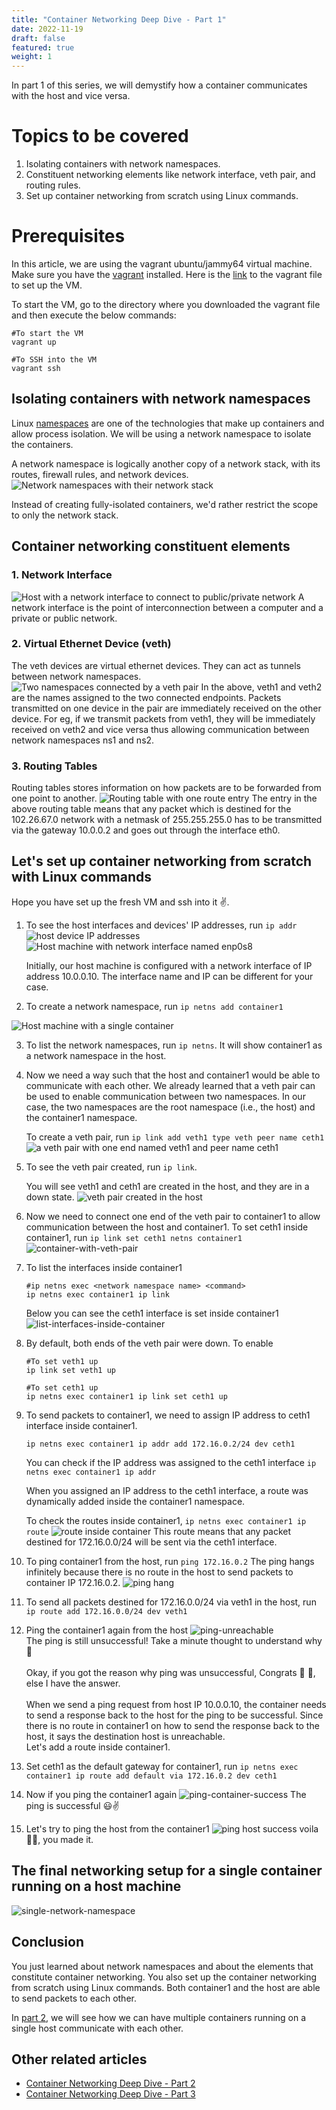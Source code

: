 ```yaml
---
title: "Container Networking Deep Dive - Part 1"
date: 2022-11-19
draft: false
featured: true
weight: 1
---
```


In part 1 of this series, we will demystify how a container communicates with the host and vice versa.

# Topics to be covered
1. Isolating containers with network namespaces.
2. Constituent networking elements like network interface, veth pair, and routing rules. 
3. Set up container networking from scratch using Linux commands.

# Prerequisites
In this article, we are using the vagrant ubuntu/jammy64 virtual machine. Make sure you have the 
[vagrant](https://developer.hashicorp.com/vagrant/downloads) installed.
Here is the [link](https://github.com/arihant-2310/Container-Networking-Deep-Dive/blob/main/1-single-network-namespace/Vagrantfile) to the vagrant
file to set up the VM.

To start the VM, go to the directory where you downloaded the vagrant file and then execute the below commands:
```shell
#To start the VM
vagrant up

#To SSH into the VM
vagrant ssh
```

## Isolating containers with network namespaces
Linux [namespaces](https://www.nginx.com/blog/what-are-namespaces-cgroups-how-do-they-work/) are one of the technologies that make up containers
and allow process isolation. 
We will be using a network namespace to isolate the containers.

A network namespace is logically another copy of a network stack, with its routes, firewall rules, and network devices.
![Network namespaces with their network stack](/images/blog/container-networking-deep-dive-p1/network-namespace.png)

Instead of creating fully-isolated containers, we'd rather restrict the scope to only the network stack.

## Container networking constituent elements

### 1. Network Interface
![Host with a network interface to connect to public/private network](/images/blog/container-networking-deep-dive-p1/network-interface.png)
A network interface is the point of interconnection between a computer and a private or public network.

### 2. Virtual Ethernet Device (veth)
The veth devices are virtual ethernet devices. They can act as tunnels between network namespaces.
![Two namespaces connected by a veth pair](/images/blog/container-networking-deep-dive-p1/veth-pair.png)
In the above, veth1 and veth2 are the names assigned to the two connected endpoints. Packets transmitted on one device in the pair are immediately
received on the other device. For eg, if we transmit packets from veth1, they will be immediately received on veth2 and vice versa thus allowing
communication between network namespaces ns1 and ns2.

### 3. Routing Tables
Routing tables stores information on how packets are to be forwarded from one point to another.
![Routing table with one route entry](/images/blog/container-networking-deep-dive-p1/routing-table.png)
The entry in the above routing table means that any packet which is destined for the 102.26.67.0 network with a netmask of 255.255.255.0 has to 
be transmitted via the gateway 10.0.0.2 and goes out through the interface eth0.

## Let's set up container networking from scratch with Linux commands

Hope you have set up the fresh VM and ssh into it ✌️.

1. To see the host interfaces and devices' IP addresses, run `ip addr`
![host device IP addresses](/images/blog/container-networking-deep-dive-p1/ip-addr.png)
![Host machine with network interface named enp0s8](/images/blog/container-networking-deep-dive-p1/host-machine-interface.png)

   Initially, our host machine is configured with a network interface of IP address 10.0.0.10. The interface name and IP can be different for 
your case.

2. To create a network namespace, run `ip netns add container1`  

![Host machine with a single container](/images/blog/container-networking-deep-dive-p1/host-machine-single-container.png)

3. To list the network namespaces, run `ip netns`. It will show container1 as a network namespace in the host.

4. Now we need a way such that the host and container1 would be able to communicate with each other. We already learned that a veth pair can be 
used to enable communication between two namespaces. In our case, the two namespaces are the root namespace (i.e., the host) and the container1 
namespace.

   To create a veth pair, run `ip link add veth1 type veth peer name ceth1`
   ![a veth pair with one end named veth1 and peer name ceth1](/images/blog/container-networking-deep-dive-p1/veth-cable.png)

5. To see the veth pair created, run `ip link`.

   You will see veth1 and ceth1 are created in the host, and they are in a down state.
   ![veth pair created in the host](/images/blog/container-networking-deep-dive-p1/veth-pair-bash.png)

6. Now we need to connect one end of the veth pair to container1 to allow communication between the host and container1.
   To set ceth1 inside container1, run `ip link set ceth1 netns container1`
![container-with-veth-pair](/images/blog/container-networking-deep-dive-p1/container-with-veth-pair.png)

7. To list the interfaces inside container1
   ```shell
   #ip netns exec <network namespace name> <command>
   ip netns exec container1 ip link
   ```
   Below you can see the ceth1 interface is set inside container1
![list-interfaces-inside-container](/images/blog/container-networking-deep-dive-p1/list-interfaces-inside-container.png)

8. By default, both ends of the veth pair were down. To enable
   ```shell
   #To set veth1 up
   ip link set veth1 up
   
   #To set ceth1 up
   ip netns exec container1 ip link set ceth1 up
   ```
   
9. To send packets to container1, we need to assign IP address to ceth1 interface inside container1.
   ```shell
   ip netns exec container1 ip addr add 172.16.0.2/24 dev ceth1
   ```
   You can check if the IP address was assigned to the ceth1 interface ```ip netns exec container1 ip addr```
   
   When you assigned an IP address to the ceth1 interface, a route was dynamically added inside the container1 namespace.
   
   To check the routes inside container1, ```ip netns exec container1 ip route```
   ![route inside container](/images/blog/container-networking-deep-dive-p1/route-inside-container.png)
   This route means that any packet destined for 172.16.0.0/24 will be sent via the ceth1 interface.

10. To ping container1 from the host, run `ping 172.16.0.2`
    The ping hangs infinitely because there is no route in the host to send packets to container IP 172.16.0.2.
    ![ping hang](/images/blog/container-networking-deep-dive-p1/ping-hang.png)

11. To send all packets destined for 172.16.0.0/24 via veth1 in the host, run `ip route add 172.16.0.0/24 dev veth1`

12. Ping the container1 again from the host
![ping-unreachable](/images/blog/container-networking-deep-dive-p1/ping-unreachable.png)  
The ping is still unsuccessful! Take a minute thought to understand why 🤔  
\
Okay, if you got the reason why ping was unsuccessful, Congrats 🥂 👏, else I have the answer.  
\
When we send a ping request from host IP 10.0.0.10, the container needs to send a response back to the host for the ping to be successful. Since   
there is no route in container1 on how to send the response back to the host, it says the destination host is unreachable. 
\
Let's add a route inside container1.  

13. Set ceth1 as the default gateway for container1, run `ip netns exec container1 ip route add default via 172.16.0.2 dev ceth1`

14. Now if you ping the container1 again
![ping-container-success](/images/blog/container-networking-deep-dive-p1/ping-container-success.png)
The ping is successful 😃✌️

15. Let's try to ping the host from the container1
![ping host success](/images/blog/container-networking-deep-dive-p1/ping-host-success.png)
voila 🎊😃, you made it.

## The final networking setup for a single container running on a host machine
![single-network-namespace](/images/blog/container-networking-deep-dive-p1/single-network-namespace.png)

## Conclusion
You just learned about network namespaces and about the elements that constitute container networking. You also set up the container networking 
from scratch using Linux commands. Both container1 and the host are able to send packets to each other.

In [part 2](/blog/container-networking-deep-dive-p2/), we will see how we can have multiple containers running on a single host communicate with each other.

## Other related articles
- [Container Networking Deep Dive - Part 2](/blog/container-networking-deep-dive-p2/)
- [Container Networking Deep Dive - Part 3](/blog/container-networking-deep-dive-p3/)